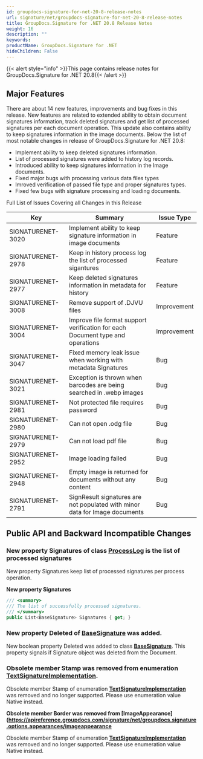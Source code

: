 ```yaml
---
id: groupdocs-signature-for-net-20-8-release-notes
url: signature/net/groupdocs-signature-for-net-20-8-release-notes
title: GroupDocs.Signature for .NET 20.8 Release Notes
weight: 16
description: ""
keywords: 
productName: GroupDocs.Signature for .NET
hideChildren: False
---
```

{{< alert style="info" >}}This page contains release notes for GroupDocs.Signature for .NET 20.8{{< /alert >}}

## Major Features

There are about 14 new features, improvements and bug fixes in this release. New features are related to extended ability to obtain document signatures information, track deleted signatures and get list of processed signatures per each document operation. This update also contains ability to keep signatures information in the image documents.   Below the list of most notable changes in release of GroupDocs.Signature for .NET 20.8:

* Implement ability to keep deleted signatures information.
* List of processed signatures were added to history log records.
* Introduced ability to keep signatures information in the Image documents.
* Fixed major bugs with processing various data files types
* Imroved verification of passed file type and proper signatures types.
* Fixed few bugs with signature processing and loading documents.

Full List of Issues Covering all Changes in this Release

| Key | Summary | Issue Type |
| --- | --- | --- |
| SIGNATURENET-3020 | Implement ability to keep signature information in image documents | Feature |
| SIGNATURENET-2978 | Keep in history process log the list of processed sigantures | Feature |
| SIGNATURENET-2977 | Keep deleted signatures information in metadata for history | Feature |
| SIGNATURENET-3008 | Remove support of .DJVU files | Improvement |
| SIGNATURENET-3004 | Improve file format support verification for each Document type and operations | Improvement |
| SIGNATURENET-3047 | Fixed memory leak issue when working with metadata Signatures | Bug |
| SIGNATURENET-3021 | Exception is thrown when barcodes are being searched in .webp images | Bug |
| SIGNATURENET-2981 | Not protected file requires password | Bug |
| SIGNATURENET-2980 | Can not open .odg file | Bug |
| SIGNATURENET-2979 | Can not load pdf file | Bug |
| SIGNATURENET-2952 | Image loading failed | Bug |
| SIGNATURENET-2948 | Empty image is returned for documents without any content | Bug |
| SIGNATURENET-2791 | SignResult signatures are not populated with minor data for Image documents | Bug |

## Public API and Backward Incompatible Changes

### New property Signatures of class [ProcessLog](https://apireference.groupdocs.com/signature/net/groupdocs.signature.domain/processlog) is the list of processed signatures

New property Signatures keep list of processed signatures per process operation.

**New property Signatures**

```csharp
/// <summary>
/// The list of successfully processed signatures.
/// </summary>
public List<BaseSignature> Signatures { get; }
```

### New property Deleted of [BaseSignature](https://reference.groupdocs.com/signature/net/groupdocs.signature.domain/basesignature/) was added.

New boolean property Deleted was added to class **[BaseSignature](https://reference.groupdocs.com/signature/net/groupdocs.signature.domain/basesignature/)**. This property signals if Signature object was deleted from the Document.

### Obsolete member Stamp was removed from enumeration [TextSignatureImplementation](https://apireference.groupdocs.com/signature/net/groupdocs.signature.domain/textsignatureimplementation).

Obsolete member Stamp of enumeration **[TextSignatureImplementation](https://apireference.groupdocs.com/signature/net/groupdocs.signature.domain/textsignatureimplementation)** was removed and no longer supported. Please use enumeration value Native instead.

**Obsolete member Border was removed from [ImageAppearance](https://apireference.groupdocs.com/signature/net/groupdocs.signature.options.appearances/imageappearance**

Obsolete member Stamp of enumeration **[TextSignatureImplementation](https://apireference.groupdocs.com/signature/net/groupdocs.signature.domain/textsignatureimplementation)** was removed and no longer supported. Please use enumeration value Native instead.